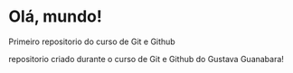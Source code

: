 # Olá, mundo!
 Primeiro repositorio do curso de Git e Github

 repositorio criado durante o curso de Git e Github do Gustava Guanabara!

